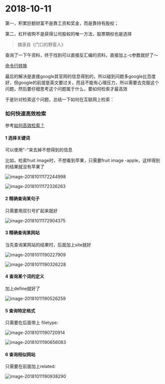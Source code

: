 # 2018-10-11

第一，积累巨额财富不是靠工资和奖金，而是靠持有股权；

第二，杠杆收购不是获得公司股权的唯一方法，股票期权也是选择

> 摘录自《门口的野蛮人》



查询了一下午资料，终于找到可以直接反汇编的资料，直接加上-c参数就好了～

[命令行转换](https://www.hex-rays.com/products/ida/support/idadoc/417.shtml)

最后的解决是直接google其官网的信息得到的，所以碰到问题多google比百度好，但google的前提是英文要过关，而且不能有心理压力，所以需要去克服这个问题，然后要仔细思考这个问题属于什么，要如何检索才最高效

于是针对检索这个问题，总结一下如何在互联网上检索：



### 如何快速高效检索

参考[如何高效检索？](https://www.geeksforgeeks.org/how-to-search-faster-with-google/)

#### 1 选择关键词

可以使用"-"来去掉不想得到的信息

比如，检索fruit image时，不想看到苹果，只需要fruit image -apple，这样得到的结果就没有苹果了

![image-20181011172244998](/Users/dingxiong/Collentions/1.png)

![image-20181011172326263](/Users/dingxiong/Collentions/2.png)

#### 2 精确查询某句子

只需要用双引号扩起来就好

![image-20181011172904375](/Users/dingxiong/Collentions/3.png)

#### 3 精确查询某网站

当先查询某网站的结果时，后面加上site就好

![image-20181011190227909](/Users/dingxiong/Collentions/4.png)

![image-20181011190326228](/Users/dingxiong/Collentions/5.png)

#### 4 查询某个词的定义

加上define就好了

![image-20181011190526259](/Users/dingxiong/Collentions/6.png)

#### 5 查询特定格式

只需要在后面带上 filetype:

![image-20181011190720914](/Users/dingxiong/Collentions/7.png)

![image-20181011190656083](/Users/dingxiong/Collentions/8.png)

#### 6 查询相似网站

只需要在前面加上related:

![image-20181011190938290](/Users/dingxiong/Collentions/9.png)

